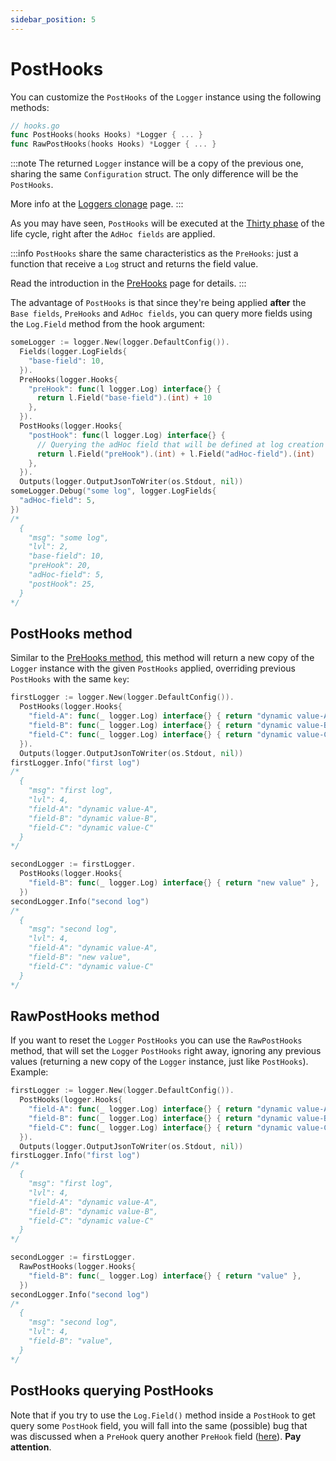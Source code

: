 ```yaml
---
sidebar_position: 5
---
```


# PostHooks

You can customize the `PostHooks` of the `Logger` instance using the following methods:

```go
// hooks.go
func PostHooks(hooks Hooks) *Logger { ... }
func RawPostHooks(hooks Hooks) *Logger { ... }
```

:::note
The returned `Logger` instance will be a copy of the previous one, sharing the same `Configuration` struct. The only difference will be the `PostHooks`. 

More info at the [Loggers clonage](../advanced/loggers_clonage.md) page.
:::

As you may have seen, `PostHooks` will be executed at the [Thirty phase](life_cycle.md#async-phase-3-post-handling) of the life cycle, right after the `AdHoc fields` are applied.

:::info
`PostHooks` share the same characteristics as the `PreHooks`: just a function that receive a `Log` struct and returns the field value. 

Read the introduction in the [PreHooks](pre_hooks.md) page for details.
:::

The advantage of `PostHooks` is that since they're being applied **after** the `Base fields`, `PreHooks` and `AdHoc fields`, you can query more fields using the `Log.Field` method from the hook argument:

```go
someLogger := logger.New(logger.DefaultConfig()).
  Fields(logger.LogFields{
    "base-field": 10,
  }).
  PreHooks(logger.Hooks{
    "preHook": func(l logger.Log) interface{} {
      return l.Field("base-field").(int) + 10
    },
  }).
  PostHooks(logger.Hooks{
    "postHook": func(l logger.Log) interface{} {
      // Querying the adHoc field that will be defined at log creation time
      return l.Field("preHook").(int) + l.Field("adHoc-field").(int)
    },
  }).
  Outputs(logger.OutputJsonToWriter(os.Stdout, nil))
someLogger.Debug("some log", logger.LogFields{
  "adHoc-field": 5,
})
/*
  {
    "msg": "some log",
    "lvl": 2,
    "base-field": 10,
    "preHook": 20,
    "adHoc-field": 5,
    "postHook": 25,
  }
*/
```

## PostHooks method

Similar to the [PreHooks method](pre_hooks.md#prehooks-method), this method will return a new copy of the `Logger` instance with the given `PostHooks` applied, overriding previous `PostHooks` with the same `key`:

```go
firstLogger := logger.New(logger.DefaultConfig()).
  PostHooks(logger.Hooks{
    "field-A": func(_ logger.Log) interface{} { return "dynamic value-A" },
    "field-B": func(_ logger.Log) interface{} { return "dynamic value-B" },
    "field-C": func(_ logger.Log) interface{} { return "dynamic value-C" },
  }).
  Outputs(logger.OutputJsonToWriter(os.Stdout, nil))
firstLogger.Info("first log")
/*
  {
    "msg": "first log",
    "lvl": 4,
    "field-A": "dynamic value-A",
    "field-B": "dynamic value-B",
    "field-C": "dynamic value-C"
  }
*/

secondLogger := firstLogger.
  PostHooks(logger.Hooks{
    "field-B": func(_ logger.Log) interface{} { return "new value" },
  })
secondLogger.Info("second log")
/*
  {
    "msg": "second log",
    "lvl": 4,
    "field-A": "dynamic value-A",
    "field-B": "new value",
    "field-C": "dynamic value-C"
  }
*/
```

## RawPostHooks method

If you want to reset the `Logger` `PostHooks` you can use the `RawPostHooks` method, that will set the `Logger` `PostHooks` right away, ignoring any previous values (returning a new copy of the `Logger` instance, just like `PostHooks`). Example:

```go
firstLogger := logger.New(logger.DefaultConfig()).
  PostHooks(logger.Hooks{
    "field-A": func(_ logger.Log) interface{} { return "dynamic value-A" },
    "field-B": func(_ logger.Log) interface{} { return "dynamic value-B" },
    "field-C": func(_ logger.Log) interface{} { return "dynamic value-C" },
  }).
  Outputs(logger.OutputJsonToWriter(os.Stdout, nil))
firstLogger.Info("first log")
/*
  {
    "msg": "first log",
    "lvl": 4,
    "field-A": "dynamic value-A",
    "field-B": "dynamic value-B",
    "field-C": "dynamic value-C"
  }
*/

secondLogger := firstLogger.
  RawPostHooks(logger.Hooks{
    "field-B": func(_ logger.Log) interface{} { return "value" },
  })
secondLogger.Info("second log")
/*
  {
    "msg": "second log",
    "lvl": 4,
    "field-B": "value",
  }
*/
```

## PostHooks querying PostHooks

Note that if you try to use the `Log.Field()` method inside a `PostHook` to get query some `PostHook` field, you will fall into the same (possible) bug that was discussed when a `PreHook` query another `PreHook` field ([here](pre_hooks#prehooks-querying-prehooks)). **Pay attention**.
